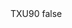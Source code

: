 <?xml version="1.0" encoding="UTF-8"?>
<CustomMetadata xmlns="http://soap.sforce.com/2006/04/metadata">
    <label>TXU90</label>
    <protected>false</protected>
</CustomMetadata>
